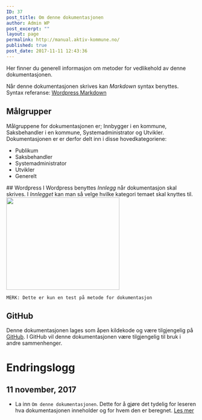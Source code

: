 ```yaml
---
ID: 37
post_title: Om denne dokumentasjonen
author: Admin WP
post_excerpt: ""
layout: page
permalink: http://manual.aktiv-kommune.no/
published: true
post_date: 2017-11-11 12:43:36
---
```

Her finner du generell informasjon om metoder for vedlikehold av denne dokumentasjonen.

Når denne dokumentasjonen skrives kan <em>Markdown</em> syntax benyttes. Syntax referanse: [Wordpress Markdown](https://en.support.wordpress.com/markdown-quick-reference/)

## Målgrupper
Målgruppene for dokumentasjonen er; Innbygger i en kommune, Saksbehandler i en kommune, Systemadministrator og Utvikler. Dokumentasjonen er er derfor delt inn i disse hovedkategoriene:
<ul>
 	<li>Publikum</li>
 	<li>Saksbehandler</li>
 	<li>Systemadministrator</li>
 	<li>Utvikler</li>
 	<li>Generelt</li>
</ul>
## Wordpress
I Wordpress benyttes <em>Innlegg</em> når dokumentasjon skal skrives. I <em>Innlegget</em> kan man så velge hvilke kategori temaet skal knyttes til.

<img class="alignnone size-medium wp-image-62" src="http://manual.aktiv-kommune.no/wp-content/uploads/2017/11/wp_kategorier-300x246.jpg" alt="" width="300" height="246" />

```
MERK: Dette er kun en test på metode for dokumentasjon
```

## GitHub
Denne dokumentasjonen lages som åpen kildekode og være tilgjengelig på <a href="https://github.com/eCultura/aktiv-kommune-docs">GitHub</a>. I GitHub vil denne dokumentasjonen være tilgjengelig til bruk i andre sammenhenger.

# Endringslogg

## 11 november, 2017

- La inn `Om denne dokumentasjonen`. Dette for å gjøre det tydelig for leseren hva dokumentasjonen inneholder og for hvem den er beregnet. [Les mer](http://manual.aktiv-kommune.no/?page_id=37)